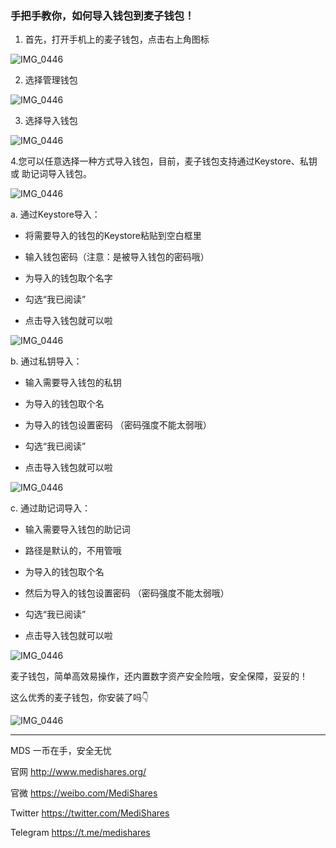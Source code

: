 ### 手把手教你，如何导入钱包到麦子钱包！

1. 首先，打开手机上的麦子钱包，点击右上角图标

![IMG_0446](https://upload-images.jianshu.io/upload_images/9492181-dd7856bc2f782c7c.jpg?imageMogr2/auto-orient/strip%7CimageView2/2/w/350)

2. 选择管理钱包

![IMG_0446](https://upload-images.jianshu.io/upload_images/9492181-7ec3aa76adaebf6c.jpg?imageMogr2/auto-orient/strip%7CimageView2/2/w/350)

3. 选择导入钱包

![IMG_0446](https://upload-images.jianshu.io/upload_images/9492181-e470ee94dade0d57.jpg?imageMogr2/auto-orient/strip%7CimageView2/2/w/350)

4.您可以任意选择一种方式导入钱包，目前，麦子钱包支持通过Keystore、私钥 或 助记词导入钱包。

![IMG_0446](https://upload-images.jianshu.io/upload_images/9492181-6b96525fa3152297.png?imageMogr2/auto-orient/strip%7CimageView2/2/w/350)

a. 通过Keystore导入：

* 将需要导入的钱包的Keystore粘贴到空白框里

* 输入钱包密码（注意：是被导入钱包的密码哦）

* 为导入的钱包取个名字

* 勾选“我已阅读”

* 点击导入钱包就可以啦

![IMG_0446](https://upload-images.jianshu.io/upload_images/9492181-e6f234a6fabd000e.png?imageMogr2/auto-orient/strip%7CimageView2/2/w/350)


b. 通过私钥导入：

* 输入需要导入钱包的私钥

* 为导入的钱包取个名

* 为导入的钱包设置密码 （密码强度不能太弱哦）

* 勾选“我已阅读”

* 点击导入钱包就可以啦

![IMG_0446](https://upload-images.jianshu.io/upload_images/9492181-ed81c7416c8fcaee.png?imageMogr2/auto-orient/strip%7CimageView2/2/w/350)


c. 通过助记词导入：

* 输入需要导入钱包的助记词

* 路径是默认的，不用管哦

* 为导入的钱包取个名

* 然后为导入的钱包设置密码 （密码强度不能太弱哦）

* 勾选“我已阅读”

* 点击导入钱包就可以啦

![IMG_0446](https://upload-images.jianshu.io/upload_images/9492181-6fb506fb773057d2.png?imageMogr2/auto-orient/strip%7CimageView2/2/w/350)




麦子钱包，简单高效易操作，还内置数字资产安全险哦，安全保障，妥妥的！

这么优秀的麦子钱包，你安装了吗👇

![IMG_0446](https://upload-images.jianshu.io/upload_images/9492181-9b511e488500a4b5.jpg?imageMogr2/auto-orient/strip%7CimageView2/2/w/700)

---------

MDS 一币在手，安全无忧

官网 http://www.medishares.org/

官微 https://weibo.com/MediShares

Twitter https://twitter.com/MediShares

Telegram https://t.me/medishares
